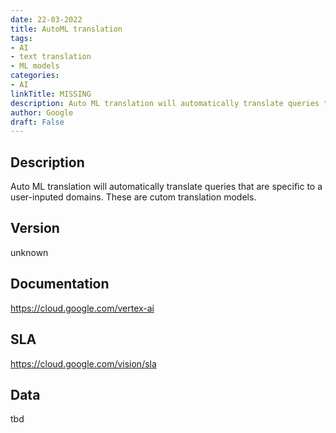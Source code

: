```yaml
---
date: 22-03-2022
title: AutoML translation
tags: 
- AI
- text translation
- ML models
categories: 
- AI
linkTitle: MISSING
description: Auto ML translation will automatically translate queries that are specific to a user-inputed domains. These are cutom translation models.
author: Google
draft: False
---
```


## Description

Auto ML translation will automatically translate queries that are specific to a user-inputed domains. These are cutom translation models.

## Version

unknown

## Documentation

https://cloud.google.com/vertex-ai

## SLA

https://cloud.google.com/vision/sla

## Data

tbd

